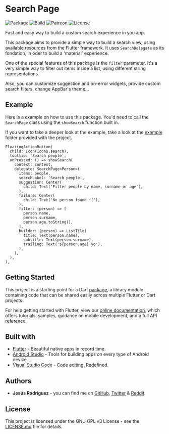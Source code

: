# Search Page

[![Package](https://img.shields.io/pub/v/search_page.svg?style=for-the-badge)](https://pub.dartlang.org/packages/search_page)
[![Build](https://img.shields.io/github/workflow/status/jesusrp98/search_page/Flutter%20Package%20CI?style=for-the-badge)](https://github.com/jesusrp98/search_page/actions)
[![Patreon](https://img.shields.io/badge/Support-Patreon-orange.svg?style=for-the-badge)](https://www.patreon.com/jesusrp98)
[![License](https://img.shields.io/github/license/jesusrp98/search_page.svg?style=for-the-badge)](https://www.gnu.org/licenses/gpl-3.0.en.html)

Fast and easy way to build a custom search experience in you app.

This package aims to provide a simple way to build a search view, using available resources from the Flutter framework. It uses `SearchDelegate` as its fondation, in oder to build a 'material'
experience.

One of the special features of this package is the `filter` parameter. It's a very simple way to filter out items inside a list, using different string representations.

Also, you can customize suggestion and on-error widgets, provide custom search filters, change AppBar's theme...

## Example

Here is a example on how to use this package. You'd need to call the `SearchPage` class using the `showSearch` function built in.

If you want to take a deeper look at the example, take a look at the [example](https://github.com/jesusrp98/search_page/tree/master/example) folder provided with the project.

```
FloatingActionButton(
  child: Icon(Icons.search),
  tooltip: 'Search people',
  onPressed: () => showSearch(
    context: context,
    delegate: SearchPage<Person>(
      items: people,
      searchLabel: 'Search people',
      suggestion: Center(
        child: Text('Filter people by name, surname or age'),
      ),
      failure: Center(
        child: Text('No person found :('),
      ),
      filter: (person) => [
        person.name,
        person.surname,
        person.age.toString(),
      ],
      builder: (person) => ListTile(
        title: Text(person.name),
        subtitle: Text(person.surname),
        trailing: Text('${person.age} yo'),
      ),
    ),
  ),
),
```

## Getting Started

This project is a starting point for a Dart [package](https://flutter.io/developing-packages/), a library module containing code that can be shared easily across multiple Flutter or Dart projects.

For help getting started with Flutter, view our [online documentation](https://flutter.io/docs), which offers tutorials, samples, guidance on mobile development, and a full API reference.

## Built with

- [Flutter](https://flutter.dev/) - Beautiful native apps in record time.
- [Android Studio](https://developer.android.com/studio/index.html/) - Tools for building apps on every type of Android device.
- [Visual Studio Code](https://code.visualstudio.com/) - Code editing. Redefined.

## Authors

- **Jesús Rodríguez** - you can find me on [GitHub](https://github.com/jesusrp98), [Twitter](https://twitter.com/jesusrp98) & [Reddit](https://www.reddit.com/user/jesusrp98).

## License

This project is licensed under the GNU GPL v3 License - see the [LICENSE.md](LICENSE.md) file for details.

